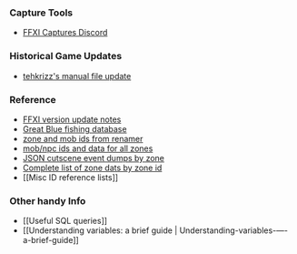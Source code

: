 ###  Capture Tools 
* [FFXI Captures Discord](https://discord.gg/cJEpmGc)

###  Historical Game Updates
* [tehkrizz's manual file update](http://tehkrizz.net/FFXI/downloads.php)

### Reference
- [FFXI version update notes](https://www.bg-wiki.com/bg/Category:Update_History)
- [Great Blue fishing database](https://www.great-blue.jp/?lng=en)
- [zone and mob ids from renamer](https://github.com/TeoTwawki/renamer/blob/master/example%20lists/sample.lua#L787) 
- [mob/npc ids and data for all zones](https://github.com/KnowOne134/NPC-MOB-Logger/tree/master/npclogger/Tables)
- [JSON cutscene event dumps by zone](https://github.com/KnowOne134/FFXI_Events)
- [Complete list of zone dats by zone id](https://www.reddit.com/r/ffximodding/comments/9ndg2d/complete_list_of_zone_dats_by_zone_id/)
- [[Misc ID reference lists]]

### Other handy Info
- [[Useful SQL queries]]
- [[Understanding variables: a brief guide | Understanding-variables-—-a-brief-guide]]